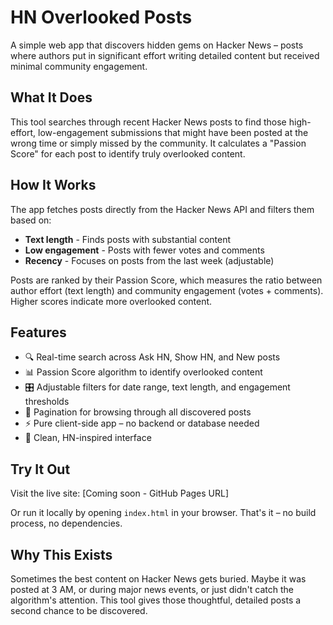 # HN Overlooked Posts

A simple web app that discovers hidden gems on Hacker News – posts where authors put in significant effort writing detailed content but received minimal community engagement.

## What It Does

This tool searches through recent Hacker News posts to find those high-effort, low-engagement submissions that might have been posted at the wrong time or simply missed by the community. It calculates a "Passion Score" for each post to identify truly overlooked content.

## How It Works

The app fetches posts directly from the Hacker News API and filters them based on:
- **Text length** - Finds posts with substantial content
- **Low engagement** - Posts with fewer votes and comments
- **Recency** - Focuses on posts from the last week (adjustable)

Posts are ranked by their Passion Score, which measures the ratio between author effort (text length) and community engagement (votes + comments). Higher scores indicate more overlooked content.

## Features

- 🔍 Real-time search across Ask HN, Show HN, and New posts
- 📊 Passion Score algorithm to identify overlooked content  
- 🎛️ Adjustable filters for date range, text length, and engagement thresholds
- 📖 Pagination for browsing through all discovered posts
- ⚡ Pure client-side app – no backend or database needed
- 🎨 Clean, HN-inspired interface

## Try It Out

Visit the live site: [Coming soon - GitHub Pages URL]

Or run it locally by opening `index.html` in your browser. That's it – no build process, no dependencies.

## Why This Exists

Sometimes the best content on Hacker News gets buried. Maybe it was posted at 3 AM, or during major news events, or just didn't catch the algorithm's attention. This tool gives those thoughtful, detailed posts a second chance to be discovered.
